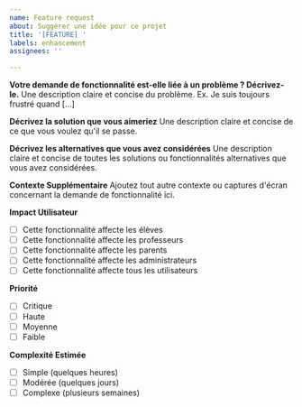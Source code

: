 ```yaml
---
name: Feature request
about: Suggérer une idée pour ce projet
title: '[FEATURE] '
labels: enhancement
assignees: ''

---
```


**Votre demande de fonctionnalité est-elle liée à un problème ? Décrivez-le.**
Une description claire et concise du problème. Ex. Je suis toujours frustré quand [...]

**Décrivez la solution que vous aimeriez**
Une description claire et concise de ce que vous voulez qu'il se passe.

**Décrivez les alternatives que vous avez considérées**
Une description claire et concise de toutes les solutions ou fonctionnalités alternatives que vous avez considérées.

**Contexte Supplémentaire**
Ajoutez tout autre contexte ou captures d'écran concernant la demande de fonctionnalité ici.

**Impact Utilisateur**
- [ ] Cette fonctionnalité affecte les élèves
- [ ] Cette fonctionnalité affecte les professeurs
- [ ] Cette fonctionnalité affecte les parents
- [ ] Cette fonctionnalité affecte les administrateurs
- [ ] Cette fonctionnalité affecte tous les utilisateurs

**Priorité**
- [ ] Critique
- [ ] Haute
- [ ] Moyenne
- [ ] Faible

**Complexité Estimée**
- [ ] Simple (quelques heures)
- [ ] Modérée (quelques jours)
- [ ] Complexe (plusieurs semaines)
